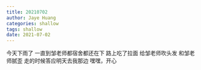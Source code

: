 ```yaml
---
title: 20210702
author: Jaye Huang
categories: shallow
tags: shallow
date: 2021-07-02
---
```


今天下雨了
一直到邹老师都宿舍都还在下
路上吃了拉面
给邹老师吹头发
和邹老师腻歪
走的时候答应明天去我那边
嘿嘿，开心

